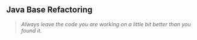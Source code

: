 Java Base Refactoring
---

>*Always leave the code you are working on a little bit better than you found it.*
